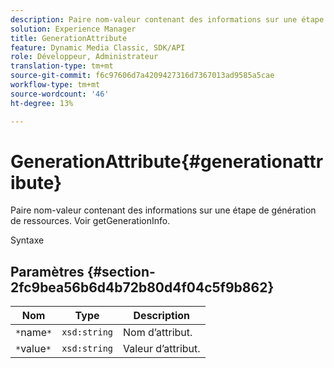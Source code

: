 ```yaml
---
description: Paire nom-valeur contenant des informations sur une étape de génération de ressources. Voir getGenerationInfo.
solution: Experience Manager
title: GenerationAttribute
feature: Dynamic Media Classic, SDK/API
role: Développeur, Administrateur
translation-type: tm+mt
source-git-commit: f6c97606d7a4209427316d7367013ad9585a5cae
workflow-type: tm+mt
source-wordcount: '46'
ht-degree: 13%

---
```



# GenerationAttribute{#generationattribute}

Paire nom-valeur contenant des informations sur une étape de génération de ressources. Voir getGenerationInfo.

Syntaxe

## Paramètres {#section-2fc9bea56b6d4b72b80d4f04c5f9b862}

| Nom | Type | Description |
|---|---|---|
| `*`name`*` | `xsd:string` | Nom d’attribut. |
| `*`value`*` | `xsd:string` | Valeur d’attribut. |

